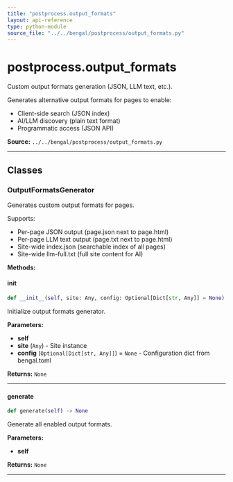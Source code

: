 ```yaml
---
title: "postprocess.output_formats"
layout: api-reference
type: python-module
source_file: "../../bengal/postprocess/output_formats.py"
---
```


# postprocess.output_formats

Custom output formats generation (JSON, LLM text, etc.).

Generates alternative output formats for pages to enable:
- Client-side search (JSON index)
- AI/LLM discovery (plain text format)
- Programmatic access (JSON API)

**Source:** `../../bengal/postprocess/output_formats.py`

---

## Classes

### OutputFormatsGenerator


Generates custom output formats for pages.

Supports:
- Per-page JSON output (page.json next to page.html)
- Per-page LLM text output (page.txt next to page.html)
- Site-wide index.json (searchable index of all pages)
- Site-wide llm-full.txt (full site content for AI)




**Methods:**

#### __init__

```python
def __init__(self, site: Any, config: Optional[Dict[str, Any]] = None) -> None
```

Initialize output formats generator.

**Parameters:**

- **self**
- **site** (`Any`) - Site instance
- **config** (`Optional[Dict[str, Any]]`) = `None` - Configuration dict from bengal.toml

**Returns:** `None`






---
#### generate

```python
def generate(self) -> None
```

Generate all enabled output formats.

**Parameters:**

- **self**

**Returns:** `None`






---


